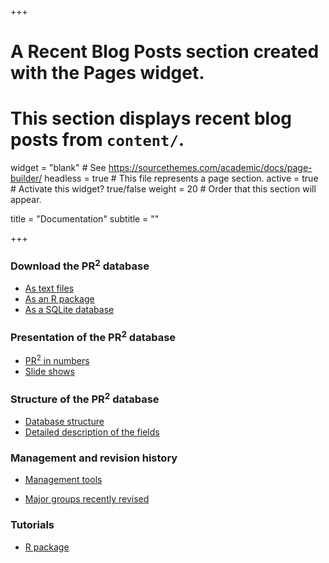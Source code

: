 +++
# A Recent Blog Posts section created with the Pages widget.
# This section displays recent blog posts from `content/`.

widget = "blank"  # See https://sourcethemes.com/academic/docs/page-builder/
headless = true  # This file represents a page section.
active = true  # Activate this widget? true/false
weight = 20  # Order that this section will appear.

title = "Documentation"
subtitle = ""

+++

### Download the PR<sup>2</sup> database
* [As text files](./documentation/pr2-files/)
* [As an R package](https://pr2database.github.io/pr2database/articles/pr2database.html)
* [As a SQLite database](./documentation/pr2-sqlite/)

### Presentation of the PR<sup>2</sup> database
* [PR<sup>2</sup> in numbers](https://pr2database.github.io/pr2database/articles/pr2_stats.html)
* [Slide shows](./documentation/pr2-presentation/)

### Structure of the PR<sup>2</sup> database
* [Database structure](./documentation/pr2-structure/)
* [Detailed description of the fields](./documentation/pr2-fields/)

### Management and revision history
* [Management tools](./documentation/pr2-management/)
<!-- * [Revision history](https://pr2database.github.io/pr2database/news/) TO INCLUDE LATER -->
* [Major groups recently revised](./documentation/pr2-taxonomic-groups/)

### Tutorials
* [R package](https://pr2database.github.io/pr2database/articles)
